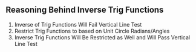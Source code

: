 ## Reasoning Behind Inverse Trig Functions

1. Inverse of Trig Functions Will Fail Vertical Line Test
2. Restrict Trig Functions to based on Unit Circle Radians/Angles
3. Inverse Trig Functions Will Be Restricted as Well and Will Pass Vertical Line Test

